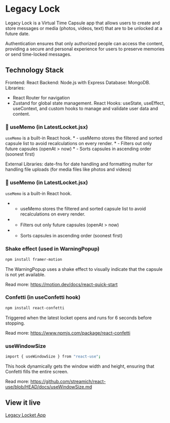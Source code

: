 # Legacy Lock 

Legacy Lock is a Virtual Time Capsule app that allows users to create and store messages or media (photos, videos, text) that are to be unlocked at a future date. 

Authentication ensures that only authorized people can access the content, providing a secure and personal experience for users to preserve memories or send time-locked messages.

## Technology Stack 

Frontend: React
Backend: Node.js with Express
Database: MongoDB.
Libraries: 
  - React Router for navigation
  - Zustand for global state management.
React Hooks: useState, useEffect, useContext, and custom hooks to manage and validate user data and content.
  ### 🧠 useMemo (in LatestLocket.jsx)
  `useMemo` is a built-in React hook. 
    * - useMemo stores the filtered and sorted capsule list to avoid recalculations on every render.
    * - Filters out only future capsules (openAt > now)
    * - Sorts capsules in ascending order (soonest first)

External Libraries:
date-fns for date handling and formatting
multer for handling file uploads (for media files like photos and videos)

### 🧠 useMemo (in LatestLocket.jsx)
`useMemo` is a built-in React hook. 
  * - useMemo stores the filtered and sorted capsule list to avoid recalculations on every render.
  * - Filters out only future capsules (openAt > now)
  * - Sorts capsules in ascending order (soonest first)

### Shake effect (used in WarningPopup)
  ```bash
  npm install framer-motion
  ```
  
  The WarningPopup uses a shake effect to visually indicate that the capsule is not yet available.
  
  Read more: https://motion.dev/docs/react-quick-start

### Confetti (in useConfetti hook)
  ```bash
  npm install react-confetti
  ```
  Triggered when the latest locket opens and runs for 6 seconds before stopping.

  Read more: https://www.npmjs.com/package/react-confetti

### useWindowSize
  ```bash
  import { useWindowSize } from "react-use";
  ```
  This hook dynamically gets the window width and height, ensuring that Confetti fills the entire screen.

  Read more: https://github.com/streamich/react-use/blob/HEAD/docs/useWindowSize.md

## View it live

[Legacy Locket App](https://legacy-locket.netlify.app/)